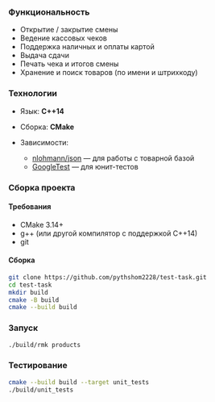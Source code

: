 
### Функциональность

* Открытие / закрытие смены
* Ведение кассовых чеков
* Поддержка наличных и оплаты картой
* Выдача сдачи
* Печать чека и итогов смены
* Хранение и поиск товаров (по имени и штрихкоду)

### Технологии

* Язык: **C++14**
* Сборка: **CMake**
* Зависимости:

  * [nlohmann/json](https://github.com/nlohmann/json) — для работы с товарной базой
  * [GoogleTest](https://github.com/google/googletest) — для юнит-тестов


### Сборка проекта

#### Требования

* CMake 3.14+
* g++ (или другой компилятор с поддержкой C++14)
* git

#### Сборка

```bash
git clone https://github.com/pythshom2228/test-task.git
cd test-task
mkdir build
cmake -B build
cmake --build build
```

### Запуск

```bash
./build/rmk products
```

### Тестирование

```bash
cmake --build build --target unit_tests
./build/unit_tests
```
